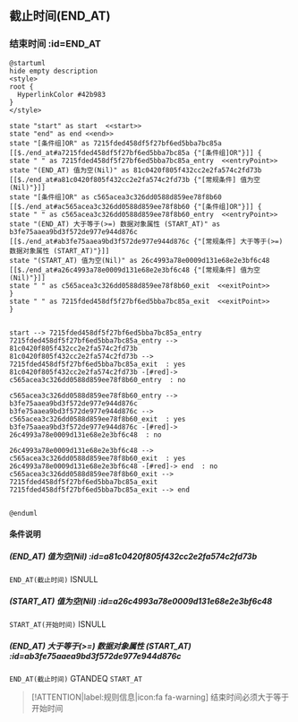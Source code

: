 ## 截止时间(END_AT) <!-- {docsify-ignore-all} -->

   

### 结束时间 :id=END_AT

```plantuml
@startuml
hide empty description
<style>
root {
  HyperlinkColor #42b983
}
</style>

state "start" as start  <<start>>
state "end" as end <<end>>
state "[条件组]OR" as 7215fded458df5f27bf6ed5bba7bc85a [[$./end_at#a7215fded458df5f27bf6ed5bba7bc85a {"[条件组]OR"}]] {
state " " as 7215fded458df5f27bf6ed5bba7bc85a_entry  <<entryPoint>>
state "(END_AT) 值为空(Nil)" as 81c0420f805f432cc2e2fa574c2fd73b [[$./end_at#a81c0420f805f432cc2e2fa574c2fd73b {"[常规条件] 值为空(Nil)"}]]
state "[条件组]OR" as c565acea3c326dd0588d859ee78f8b60 [[$./end_at#ac565acea3c326dd0588d859ee78f8b60 {"[条件组]OR"}]] {
state " " as c565acea3c326dd0588d859ee78f8b60_entry  <<entryPoint>>
state "(END_AT) 大于等于(>=) 数据对象属性 (START_AT)" as b3fe75aaea9bd3f572de977e944d876c [[$./end_at#ab3fe75aaea9bd3f572de977e944d876c {"[常规条件] 大于等于(>=) 数据对象属性 (START_AT)"}]]
state "(START_AT) 值为空(Nil)" as 26c4993a78e0009d131e68e2e3bf6c48 [[$./end_at#a26c4993a78e0009d131e68e2e3bf6c48 {"[常规条件] 值为空(Nil)"}]]
state " " as c565acea3c326dd0588d859ee78f8b60_exit  <<exitPoint>>
}
state " " as 7215fded458df5f27bf6ed5bba7bc85a_exit  <<exitPoint>>
}


start --> 7215fded458df5f27bf6ed5bba7bc85a_entry 
7215fded458df5f27bf6ed5bba7bc85a_entry --> 81c0420f805f432cc2e2fa574c2fd73b 
81c0420f805f432cc2e2fa574c2fd73b --> 7215fded458df5f27bf6ed5bba7bc85a_exit  : yes
81c0420f805f432cc2e2fa574c2fd73b -[#red]-> c565acea3c326dd0588d859ee78f8b60_entry  : no

c565acea3c326dd0588d859ee78f8b60_entry --> b3fe75aaea9bd3f572de977e944d876c 
b3fe75aaea9bd3f572de977e944d876c --> c565acea3c326dd0588d859ee78f8b60_exit  : yes
b3fe75aaea9bd3f572de977e944d876c -[#red]-> 26c4993a78e0009d131e68e2e3bf6c48  : no

26c4993a78e0009d131e68e2e3bf6c48 --> c565acea3c326dd0588d859ee78f8b60_exit  : yes
26c4993a78e0009d131e68e2e3bf6c48 -[#red]-> end  : no
c565acea3c326dd0588d859ee78f8b60_exit --> 7215fded458df5f27bf6ed5bba7bc85a_exit 
7215fded458df5f27bf6ed5bba7bc85a_exit --> end 


@enduml
```

#### 条件说明

##### (END_AT) 值为空(Nil) :id=a81c0420f805f432cc2e2fa574c2fd73b



`END_AT(截止时间)` ISNULL 

##### (START_AT) 值为空(Nil) :id=a26c4993a78e0009d131e68e2e3bf6c48



`START_AT(开始时间)` ISNULL 

##### (END_AT) 大于等于(>=) 数据对象属性 (START_AT) :id=ab3fe75aaea9bd3f572de977e944d876c



`END_AT(截止时间)` GTANDEQ  `START_AT`

> [!ATTENTION|label:规则信息|icon:fa fa-warning]
> 结束时间必须大于等于开始时间







